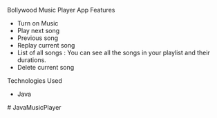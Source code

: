 Bollywood Music Player App
Features 
- Turn on Music 
- Play next song  
- Previous song 
- Replay current song
- List of all songs : You can see all the songs in your playlist and their durations.
- Delete current song

Technologies Used
- Java




#   J a v a M u s i c P l a y e r  
 